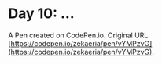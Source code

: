# Day 10: ...

A Pen created on CodePen.io. Original URL: [https://codepen.io/zekaeria/pen/vYMPzvG](https://codepen.io/zekaeria/pen/vYMPzvG).

